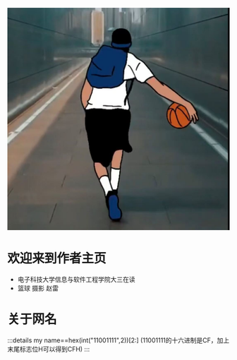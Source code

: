 
![Avatar](../public/cfh.jpg)
# 欢迎来到作者主页

- 电子科技大学信息与软件工程学院大三在读
- 篮球 摄影 赵雷

# 关于网名

:::details my name==hex(int("11001111",2))[2:]
(11001111的十六进制是CF，加上末尾标志位H可以得到CFH)
:::
